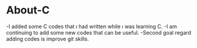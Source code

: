 # About-C
-I added some C codes that ı had written while ı was learning C. 
-I am continuing to add some new codes that can be useful. 
-Second goal regard adding codes is improve git skills.
